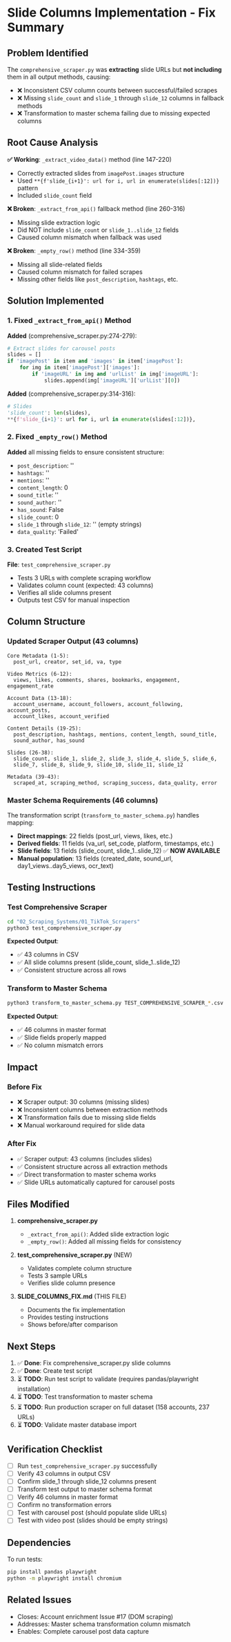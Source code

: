 # Slide Columns Implementation - Fix Summary

## Problem Identified

The `comprehensive_scraper.py` was **extracting** slide URLs but **not including** them in all output methods, causing:
- ❌ Inconsistent CSV column counts between successful/failed scrapes
- ❌ Missing `slide_count` and `slide_1` through `slide_12` columns in fallback methods
- ❌ Transformation to master schema failing due to missing expected columns

## Root Cause Analysis

**✅ Working**: `_extract_video_data()` method (line 147-220)
- Correctly extracted slides from `imagePost.images` structure
- Used `**{f'slide_{i+1}': url for i, url in enumerate(slides[:12])}` pattern
- Included `slide_count` field

**❌ Broken**: `_extract_from_api()` fallback method (line 260-316)
- Missing slide extraction logic
- Did NOT include `slide_count` or `slide_1..slide_12` fields
- Caused column mismatch when fallback was used

**❌ Broken**: `_empty_row()` method (line 334-359)
- Missing all slide-related fields
- Caused column mismatch for failed scrapes
- Missing other fields like `post_description`, `hashtags`, etc.

## Solution Implemented

### 1. Fixed `_extract_from_api()` Method

**Added** (comprehensive_scraper.py:274-279):
```python
# Extract slides for carousel posts
slides = []
if 'imagePost' in item and 'images' in item['imagePost']:
    for img in item['imagePost']['images']:
        if 'imageURL' in img and 'urlList' in img['imageURL']:
            slides.append(img['imageURL']['urlList'][0])
```

**Added** (comprehensive_scraper.py:314-316):
```python
# Slides
'slide_count': len(slides),
**{f'slide_{i+1}': url for i, url in enumerate(slides[:12])},
```

### 2. Fixed `_empty_row()` Method

**Added** all missing fields to ensure consistent structure:
- `post_description`: ''
- `hashtags`: ''
- `mentions`: ''
- `content_length`: 0
- `sound_title`: ''
- `sound_author`: ''
- `has_sound`: False
- `slide_count`: 0
- `slide_1` through `slide_12`: '' (empty strings)
- `data_quality`: 'Failed'

### 3. Created Test Script

**File**: `test_comprehensive_scraper.py`
- Tests 3 URLs with complete scraping workflow
- Validates column count (expected: 43 columns)
- Verifies all slide columns present
- Outputs test CSV for manual inspection

## Column Structure

### Updated Scraper Output (43 columns)

```
Core Metadata (1-5):
  post_url, creator, set_id, va, type

Video Metrics (6-12):
  views, likes, comments, shares, bookmarks, engagement, engagement_rate

Account Data (13-18):
  account_username, account_followers, account_following, account_posts,
  account_likes, account_verified

Content Details (19-25):
  post_description, hashtags, mentions, content_length, sound_title,
  sound_author, has_sound

Slides (26-38):
  slide_count, slide_1, slide_2, slide_3, slide_4, slide_5, slide_6,
  slide_7, slide_8, slide_9, slide_10, slide_11, slide_12

Metadata (39-43):
  scraped_at, scraping_method, scraping_success, data_quality, error
```

### Master Schema Requirements (46 columns)

The transformation script (`transform_to_master_schema.py`) handles mapping:
- **Direct mappings**: 22 fields (post_url, views, likes, etc.)
- **Derived fields**: 11 fields (va_url, set_code, platform, timestamps, etc.)
- **Slide fields**: 13 fields (slide_count, slide_1..slide_12) ✅ **NOW AVAILABLE**
- **Manual population**: 13 fields (created_date, sound_url, day1_views..day5_views, ocr_text)

## Testing Instructions

### Test Comprehensive Scraper
```bash
cd "02_Scraping_Systems/01_TikTok_Scrapers"
python3 test_comprehensive_scraper.py
```

**Expected Output**:
- ✅ 43 columns in CSV
- ✅ All slide columns present (slide_count, slide_1..slide_12)
- ✅ Consistent structure across all rows

### Transform to Master Schema
```bash
python3 transform_to_master_schema.py TEST_COMPREHENSIVE_SCRAPER_*.csv
```

**Expected Output**:
- ✅ 46 columns in master format
- ✅ Slide fields properly mapped
- ✅ No column mismatch errors

## Impact

### Before Fix
- ❌ Scraper output: 30 columns (missing slides)
- ❌ Inconsistent columns between extraction methods
- ❌ Transformation fails due to missing slide fields
- ❌ Manual workaround required for slide data

### After Fix
- ✅ Scraper output: 43 columns (includes slides)
- ✅ Consistent structure across all extraction methods
- ✅ Direct transformation to master schema works
- ✅ Slide URLs automatically captured for carousel posts

## Files Modified

1. **comprehensive_scraper.py**
   - `_extract_from_api()`: Added slide extraction logic
   - `_empty_row()`: Added all missing fields for consistency

2. **test_comprehensive_scraper.py** (NEW)
   - Validates complete column structure
   - Tests 3 sample URLs
   - Verifies slide column presence

3. **SLIDE_COLUMNS_FIX.md** (THIS FILE)
   - Documents the fix implementation
   - Provides testing instructions
   - Shows before/after comparison

## Next Steps

1. ✅ **Done**: Fix comprehensive_scraper.py slide columns
2. ✅ **Done**: Create test script
3. ⏳ **TODO**: Run test script to validate (requires pandas/playwright installation)
4. ⏳ **TODO**: Test transformation to master schema
5. ⏳ **TODO**: Run production scraper on full dataset (158 accounts, 237 URLs)
6. ⏳ **TODO**: Validate master database import

## Verification Checklist

- [ ] Run `test_comprehensive_scraper.py` successfully
- [ ] Verify 43 columns in output CSV
- [ ] Confirm slide_1 through slide_12 columns present
- [ ] Transform test output to master schema format
- [ ] Verify 46 columns in master format
- [ ] Confirm no transformation errors
- [ ] Test with carousel post (should populate slide URLs)
- [ ] Test with video post (slides should be empty strings)

## Dependencies

To run tests:
```bash
pip install pandas playwright
python -m playwright install chromium
```

## Related Issues

- Closes: Account enrichment Issue #17 (DOM scraping)
- Addresses: Master schema transformation column mismatch
- Enables: Complete carousel post data capture
